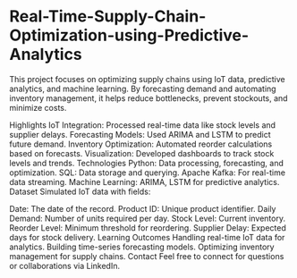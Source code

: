 # Real-Time-Supply-Chain-Optimization-using-Predictive-Analytics


This project focuses on optimizing supply chains using IoT data, predictive analytics, and machine learning. By forecasting demand and automating inventory management, it helps reduce bottlenecks, prevent stockouts, and minimize costs.

Highlights
IoT Integration: Processed real-time data like stock levels and supplier delays.
Forecasting Models: Used ARIMA and LSTM to predict future demand.
Inventory Optimization: Automated reorder calculations based on forecasts.
Visualization: Developed dashboards to track stock levels and trends.
Technologies
Python: Data processing, forecasting, and optimization.
SQL: Data storage and querying.
Apache Kafka: For real-time data streaming.
Machine Learning: ARIMA, LSTM for predictive analytics.
Dataset
Simulated IoT data with fields:

Date: The date of the record.
Product ID: Unique product identifier.
Daily Demand: Number of units required per day.
Stock Level: Current inventory.
Reorder Level: Minimum threshold for reordering.
Supplier Delay: Expected days for stock delivery.
Learning Outcomes
Handling real-time IoT data for analytics.
Building time-series forecasting models.
Optimizing inventory management for supply chains.
Contact
Feel free to connect for questions or collaborations via LinkedIn.
